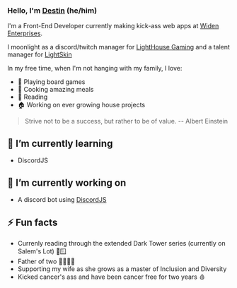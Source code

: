 ### Hello, I'm [Destin](https://destin.io) (he/him)

I'm a Front-End Developer currently making kick-ass web apps at [Widen Enterprises](https://github.com/Widen).

I moonlight as a discord/twitch manager for [LightHouse Gaming](https://lhgaming.us) and a talent manager for [LightSkin](https://lightskin.me)

In my free time, when I'm not hanging with my family, I love: 
- 🎲 Playing board games
- 🍝 Cooking amazing meals
- 📖 Reading
- 🏠 Working on ever growing house projects

> Strive not to be a success, but rather to be of value. -- Albert Einstein

## 🌱 I’m currently learning
- DiscordJS

## 🔭 I’m currently working on
- A discord bot using [DiscordJS](https://github.com/discordjs/discord.js/)

## ⚡️ Fun facts
- Currenly reading through the extended Dark Tower series (currently on Salem's Lot) 🧛🪟
- Father of two 👨‍👩‍👦‍👦
- Supporting my wife as she grows as a master of Inclusion and Diversity
- Kicked cancer's ass and have been cancer free for two years 🩸

